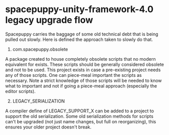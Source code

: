 # spacepuppy-unity-framework-4.0 legacy upgrade flow

Spacepuppy carries the baggage of some old technical debt that is being pulled out slowly. Here is defined the approach taken to slowly do that.

1) com.spacepuppy.obsolete

A package created to house completely obsolete scripts that no modern equivalent for exists. These scripts should be generally considered obsolete and not to be used. This project exists in case a pre-existing project needs any of those scripts. One can piece-meal important the scripts as necessary. Note a strict knowledge of those scripts will be needed to know what to important and not if going a piece-meal approach (especially the editor scripts).

2) LEGACY_SERIALIZATION

A compiler define of LEGACY_SUPPORT_X can be added to a project to support the old serialization. Some old serialization methods for scripts can't be upgraded (not just name changes, but full on reorganizing), this ensures your older project doesn't break.
